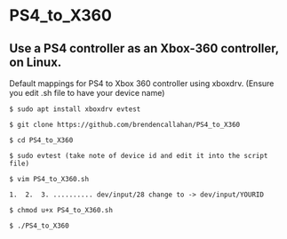 # PS4_to_X360
## Use a PS4 controller as an Xbox-360 controller, on Linux.


Default mappings for PS4 to Xbox 360 controller using xboxdrv. (Ensure you edit .sh file to have your device name)

`
$ sudo apt install xboxdrv evtest
`  
  

`
$ git clone https://github.com/brendencallahan/PS4_to_X360
`  

`
$ cd PS4_to_X360
`  

  
`
 $ sudo evtest (take note of device id and edit it into the script file)
`  
  
`
$ vim PS4_to_X360.sh
`
   
`
1. 
2. 
3. .......... dev/input/28 change to -> dev/input/YOURID
` 
  
  
`
$ chmod u+x PS4_to_X360.sh
`

  
`
$ ./PS4_to_X360
`
